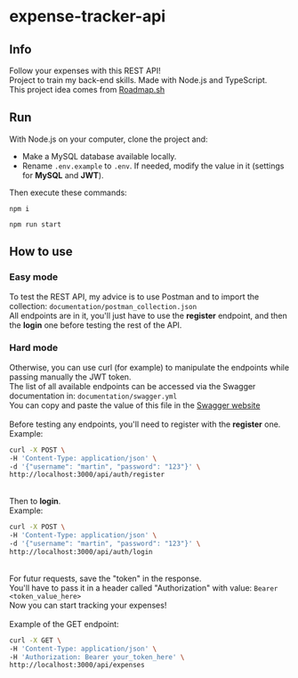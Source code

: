 # expense-tracker-api

## Info
Follow your expenses with this REST API!\
Project to train my back-end skills. Made with Node.js and TypeScript.\
This project idea comes from [Roadmap.sh](https://roadmap.sh/projects/expense-tracker-api)

## Run
With Node.js on your computer, clone the project and:
- Make a MySQL database available locally.
- Rename `.env.example` to `.env`. If needed, modify the value in it (settings for **MySQL** and **JWT**).

Then execute these commands:
```
npm i
```

```
npm run start
```

## How to use
### Easy mode
To test the REST API, my advice is to use Postman and to import the collection: `documentation/postman_collection.json`\
All endpoints are in it, you'll just have to use the **register** endpoint, and then the **login** one before testing the rest of the API.

### Hard mode
Otherwise, you can use curl (for example) to manipulate the endpoints while passing manually the JWT token.\
The list of all available endpoints can be accessed via the Swagger documentation in: `documentation/swagger.yml`\
You can copy and paste the value of this file in the [Swagger website](https://editor.swagger.io/)\
\
Before testing any endpoints, you'll need to register with the **register** one.\
Example:
```bash
curl -X POST \
-H 'Content-Type: application/json' \
-d '{"username": "martin", "password": "123"}' \
http://localhost:3000/api/auth/register
```
\
Then to **login**.\
Example:
```bash
curl -X POST \
-H 'Content-Type: application/json' \
-d '{"username": "martin", "password": "123"}' \
http://localhost:3000/api/auth/login
```
\
For futur requests, save the "token" in the response.\
You'll have to pass it in a header called "Authorization" with value: `Bearer <token_value_here>`\
Now you can start tracking your expenses!\
\
Example of the GET endpoint:
```bash
curl -X GET \
-H 'Content-Type: application/json' \
-H 'Authorization: Bearer your_token_here' \
http://localhost:3000/api/expenses
```

